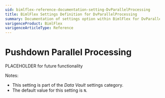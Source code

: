 ```yaml
---
uid: bimlflex-reference-documentation-setting-DvParallelProcessing
title: BimlFlex Settings Definition for DvParallelProcessing
summary: Documentation of settings option within BimlFlex for DvParallelProcessing
varigenceProduct: BimlFlex
varigenceArticleType: Reference
---
```


# Pushdown Parallel Processing

PLACEHOLDER for future functionality

Notes:

* This setting is part of the *Data Vault* settings category.
* The default value for this setting is `N`.
